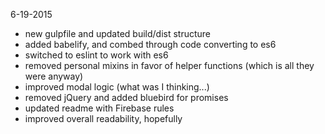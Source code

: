6-19-2015
- new gulpfile and updated build/dist structure
- added babelify, and combed through code converting to es6
- switched to eslint to work with es6
- removed personal mixins in favor of helper functions (which is all they were anyway)
- improved modal logic (what was I thinking...)
- removed jQuery and added bluebird for promises
- updated readme with Firebase rules
- improved overall readability, hopefully